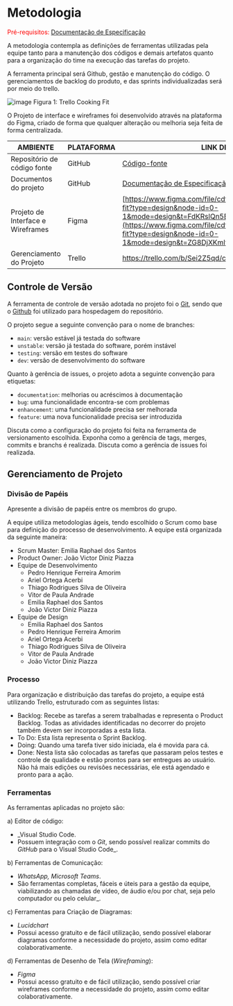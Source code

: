 
# Metodologia

<span style="color:red">Pré-requisitos: <a href="2-Especificação do Projeto.md"> Documentação de Especificação</a></span>

A metodologia contempla as definições de ferramentas utilizadas pela equipe tanto para a manutenção dos códigos e demais artefatos quanto para a organização do time na execução das tarefas do projeto.

A ferramenta principal será Github, gestão e manutenção do código. O gerenciamentos de backlog do produto, e das sprints individualizadas será por meio do trello.

![image](https://github.com/ICEI-PUC-Minas-PMV-ADS/pmv-ads-2024-1-e2-proj-int-t7-grupo_cooking_fitt/assets/144388125/ae1eb064-bed4-4e2d-b80c-42df17093608)
Figura 1: Trello Cooking Fit

 O Projeto de interface e wireframes foi desenvolvido através na plataforma do Figma, criado de forma que qualquer alteração ou melhoria seja feita de forma centralizada.

 |AMBIENTE| PLATAFORMA | LINK DE ACESSO |
|--------------------|------------------------------------|----------------------------------------|
|Repositório de código fonte |GitHub |  <a href="https://github.com/ICEI-PUC-Minas-PMV-ADS/pmv-ads-2024-1-e2-proj-int-t7-grupo_cooking_fitt/blob/main/src/README.md"> Código-fonte</a>   |
|Documentos do projeto | GitHub | <a href="2-Especificação do Projeto.md"> Documentação de Especificação</a>|
|Projeto de Interface e Wireframes | Figma | [https://www.figma.com/file/cdf24jSBZuTtU9shXfT7Bc/Cooking-fit?type=design&node-id=0-1&mode=design&t=FdKRslQn5BPh7g60-0](https://www.figma.com/file/cdf24jSBZuTtU9shXfT7Bc/Cooking-fit?type=design&node-id=0-1&mode=design&t=ZG8DjXKmlto8sGc7-0)  |
|Gerenciamento do Projeto |Trello  | https://trello.com/b/Sei2Z5qd/cooking-fit  |
 
## Controle de Versão

A ferramenta de controle de versão adotada no projeto foi o
[Git](https://git-scm.com/), sendo que o [Github](https://github.com)
foi utilizado para hospedagem do repositório.

O projeto segue a seguinte convenção para o nome de branches:

- `main`: versão estável já testada do software
- `unstable`: versão já testada do software, porém instável
- `testing`: versão em testes do software
- `dev`: versão de desenvolvimento do software

Quanto à gerência de issues, o projeto adota a seguinte convenção para
etiquetas:

- `documentation`: melhorias ou acréscimos à documentação
- `bug`: uma funcionalidade encontra-se com problemas
- `enhancement`: uma funcionalidade precisa ser melhorada
- `feature`: uma nova funcionalidade precisa ser introduzida

Discuta como a configuração do projeto foi feita na ferramenta de versionamento escolhida. Exponha como a gerência de tags, merges, commits e branchs é realizada. Discuta como a gerência de issues foi realizada.


## Gerenciamento de Projeto

### Divisão de Papéis

Apresente a divisão de papéis entre os membros do grupo.

A equipe utiliza metodologias ágeis, tendo escolhido o Scrum como base para definição do processo de desenvolvimento.
A equipe está organizada da seguinte maneira:

* Scrum Master: Emilia Raphael dos Santos
* Product Owner: João Victor Diniz Piazza
* Equipe de Desenvolvimento
    * Pedro Henrique Ferreira Amorim
    * Ariel Ortega Acerbi
    * Thiago Rodrigues Silva de Oliveira
    * Vitor de Paula Andrade
    * Emilia Raphael dos Santos
    * João Victor Diniz Piazza
* Equipe de Design
    * Emilia Raphael dos Santos
    * Pedro Henrique Ferreira Amorim
    * Ariel Ortega Acerbi
    * Thiago Rodrigues Silva de Oliveira
    * Vitor de Paula Andrade
    * João Victor Diniz Piazza

### Processo

Para organização e distribuição das tarefas do projeto, a equipe está utilizando Trello, estruturado com as seguintes listas: 

* Backlog: Recebe as tarefas a serem trabalhadas e representa o Product Backlog. Todas as atividades identificadas no decorrer do projeto também devem ser incorporadas a esta lista.
* To Do: Esta lista representa o Sprint Backlog. 
* Doing: Quando uma tarefa tiver sido iniciada, ela é movida para cá.
* Done: Nesta lista são colocadas as tarefas que passaram pelos testes e controle de qualidade e estão prontos para ser entregues ao usuário. Não há mais edições ou revisões necessárias, ele está agendado e pronto para a ação.

### Ferramentas

As ferramentas aplicadas no projeto são:

a) Editor de código: 
- _Visual Studio Code.
- Possuem integração com o _Git_, sendo possível realizar commits do _GitHub_ para o Visual Studio Code_.

b) Ferramentas de Comunicação: 
- _WhatsApp, Microsoft Teams_.
- São ferramentas completas, fáceis e úteis para a gestão da equipe, viabilizando as chamadas de vídeo, de áudio e/ou por chat, seja pelo computador ou pelo celular_.

c) Ferramentas para Criação de Diagramas: 
- _Lucidchart_
- Possui acesso gratuito e de fácil utilização, sendo possível elaborar diagramas conforme a necessidade do projeto, assim como editar colaborativamente.

d) Ferramentas de Desenho de Tela (_Wireframing_): 
- _Figma_
- Possui acesso gratuito e de fácil utilização, sendo possível criar wireframes conforme a necessidade do projeto, assim como editar colaborativamente.
 
